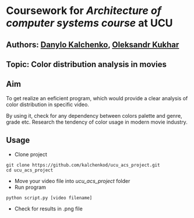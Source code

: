# Coursework for *Architecture of computer systems course* at UCU 

## Authors: [Danylo Kalchenko]("https://github.com/kalchenkod"), [Oleksandr Kukhar]("https://github.com/etamin-code")

## Topic: Color distribution analysis in movies

## Aim

To get realize an eeficient program, which would provide a clear analysis of color distribution in specific video.

By using it, check for any dependency between colors palette and genre, grade etc. Research the tendency of color usage in modern movie industry. 

## Usage
- Clone project
```
git clone https://github.com/kalchenkod/ucu_acs_project.git
cd ucu_acs_project
```
- Move your video file into *ucu_acs_project* folder
- Run program
```
python script.py [video filename]
```
- Check for results in .png file
